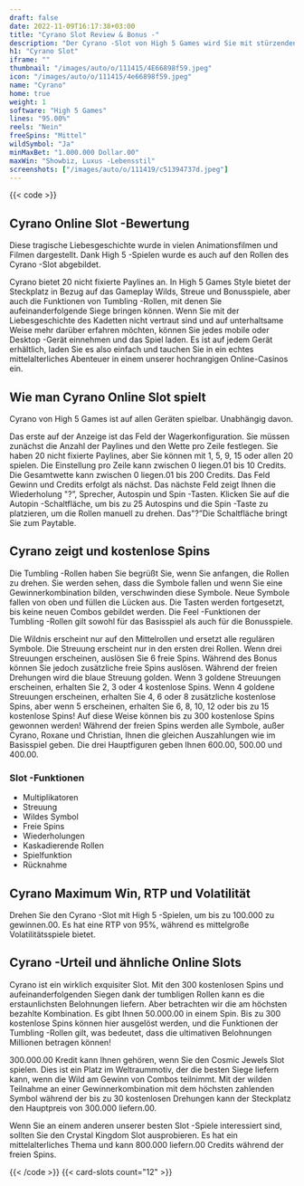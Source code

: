 ```yaml
---
draft: false
date: 2022-11-09T16:17:38+03:00
title: "Cyrano Slot Review & Bonus -"
description: "Der Cyrano -Slot von High 5 Games wird Sie mit stürzenden Rollen und großen Belohnungen bezaubern! Lesen Sie unsere Rezension für den Insider Scoop! Beinhaltet RTP & Auszahlungen."
h1: "Cyrano Slot"
iframe: ""
thumbnail: "/images/auto/o/111415/4E66898f59.jpeg"
icon: "/images/auto/o/111415/4e66898f59.jpeg"
name: "Cyrano"
home: true
weight: 1
software: "High 5 Games"
lines: "95.00%"
reels: "Nein"
freeSpins: "Mittel"
wildSymbol: "Ja"
minMaxBet: "1.000.000 Dollar.00"
maxWin: "Showbiz, Luxus -Lebensstil"
screenshots: ["/images/auto/o/111419/c51394737d.jpeg"]
---
```


{{< code >}}<h2>Cyrano Online Slot -Bewertung</h2><p>Diese tragische Liebesgeschichte wurde in vielen Animationsfilmen und Filmen dargestellt. Dank High 5 -Spielen wurde es auch auf den Rollen des Cyrano -Slot abgebildet.</p><p>Cyrano bietet 20 nicht fixierte Paylines an. In High 5 Games Style bietet der Steckplatz in Bezug auf das Gameplay Wilds, Streue und Bonusspiele, aber auch die Funktionen von Tumbling -Rollen, mit denen Sie aufeinanderfolgende Siege bringen können. Wenn Sie mit der Liebesgeschichte des Kadetten nicht vertraut sind und auf unterhaltsame Weise mehr darüber erfahren möchten, können Sie jedes mobile oder Desktop -Gerät einnehmen und das Spiel laden. Es ist auf jedem Gerät erhältlich, laden Sie es also einfach und tauchen Sie in ein echtes mittelalterliches Abenteuer in einem unserer hochrangigen Online-Casinos ein.</p><h2>Wie man Cyrano Online Slot spielt</h2><p>Cyrano von High 5 Games ist auf allen Geräten spielbar. Unabhängig davon.</p><p>Das erste auf der Anzeige ist das Feld der Wagerkonfiguration. Sie müssen zunächst die Anzahl der Paylines und den Wette pro Zeile festlegen. Sie haben 20 nicht fixierte Paylines, aber Sie können mit 1, 5, 9, 15 oder allen 20 spielen. Die Einstellung pro Zeile kann zwischen 0 liegen.01 bis 10 Credits. Die Gesamtwette kann zwischen 0 liegen.01 bis 200 Credits. Das Feld Gewinn und Credits erfolgt als nächst. Das nächste Feld zeigt Ihnen die Wiederholung "?”, Sprecher, Autospin und Spin -Tasten. Klicken Sie auf die Autopin -Schaltfläche, um bis zu 25 Autospins und die Spin -Taste zu platzieren, um die Rollen manuell zu drehen. Das"?”Die Schaltfläche bringt Sie zum Paytable.</p><h2>Cyrano zeigt und kostenlose Spins</h2><p>Die Tumbling -Rollen haben Sie begrüßt Sie, wenn Sie anfangen, die Rollen zu drehen. Sie werden sehen, dass die Symbole fallen und wenn Sie eine Gewinnerkombination bilden, verschwinden diese Symbole. Neue Symbole fallen von oben und füllen die Lücken aus. Die Tasten werden fortgesetzt, bis keine neuen Combos gebildet werden. Die Feel -Funktionen der Tumbling -Rollen gilt sowohl für das Basisspiel als auch für die Bonusspiele.</p><p>Die Wildnis erscheint nur auf den Mittelrollen und ersetzt alle regulären Symbole. Die Streuung erscheint nur in den ersten drei Rollen. Wenn drei Streuungen erscheinen, auslösen Sie 6 freie Spins. Während des Bonus können Sie jedoch zusätzliche freie Spins auslösen. Während der freien Drehungen wird die blaue Streuung golden. Wenn 3 goldene Streuungen erscheinen, erhalten Sie 2, 3 oder 4 kostenlose Spins. Wenn 4 goldene Streuungen erscheinen, erhalten Sie 4, 6 oder 8 zusätzliche kostenlose Spins, aber wenn 5 erscheinen, erhalten Sie 6, 8, 10, 12 oder bis zu 15 kostenlose Spins! Auf diese Weise können bis zu 300 kostenlose Spins gewonnen werden! Während der freien Spins werden alle Symbole, außer Cyrano, Roxane und Christian, Ihnen die gleichen Auszahlungen wie im Basisspiel geben. Die drei Hauptfiguren geben Ihnen 600.00, 500.00 und 400.00.</p><h3>
Slot -Funktionen</h3><ul>
<li></span>
Multiplikatoren</li>
<li></span>
Streuung</li>
<li></span>
Wildes Symbol</li>
<li></span>
Freie Spins</li>
<li></span>
Wiederholungen</li>
<li></span>
Kaskadierende Rollen</li>
<li></span>
Spielfunktion</li>
<li></span>
Rücknahme</li></ul><h2>Cyrano Maximum Win, RTP und Volatilität</h2><p>Drehen Sie den Cyrano -Slot mit High 5 -Spielen, um bis zu 100.000 zu gewinnen.00. Es hat eine RTP von 95%, während es mittelgroße Volatilitätsspiele bietet.</p><h2>Cyrano -Urteil und ähnliche Online Slots</h2><p>Cyrano ist ein wirklich exquisiter Slot. Mit den 300 kostenlosen Spins und aufeinanderfolgenden Siegen dank der tumbligen Rollen kann es die erstaunlichsten Belohnungen liefern. Aber betrachten wir die am höchsten bezahlte Kombination. Es gibt Ihnen 50.000.00 in einem Spin. Bis zu 300 kostenlose Spins können hier ausgelöst werden, und die Funktionen der Tumbling -Rollen gilt, was bedeutet, dass die ultimativen Belohnungen Millionen betragen können!</p><p>300.000.00 Kredit kann Ihnen gehören, wenn Sie den Cosmic Jewels Slot spielen. Dies ist ein Platz im Weltraummotiv, der die besten Siege liefern kann, wenn die Wild am Gewinn von Combos teilnimmt. Mit der wilden Teilnahme an einer Gewinnerkombination mit dem höchsten zahlenden Symbol während der bis zu 30 kostenlosen Drehungen kann der Steckplatz den Hauptpreis von 300.000 liefern.00.</p><p>Wenn Sie an einem anderen unserer besten Slot -Spiele interessiert sind, sollten Sie den Crystal Kingdom Slot ausprobieren. Es hat ein mittelalterliches Thema und kann 800.000 liefern.00 Credits während der freien Spins.</p>{{< /code >}}
 {{< card-slots count="12" >}}